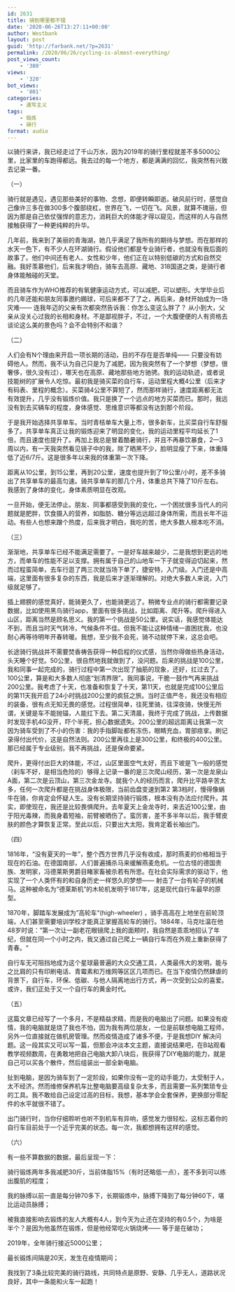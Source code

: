 ```yaml
---
id: 2631
title: 骑到哪里都不错
date: '2020-06-26T13:27:11+00:00'
author: Westbank
layout: post
guid: 'http://farbank.net/?p=2631'
permalink: /2020/06/26/cycling-is-almost-everything/
post_views_count:
    - '380'
views:
    - '320'
bot_views:
    - '801'
categories:
    - 速写主义
tags:
    - 锻炼
    - 骑行
format: audio
---
```


以骑行来讲，我已经走过了千山万水，因为2019年的骑行里程就差不多5000公里，比家里的车跑得都远。我去过的每一个地方，都是满满的回忆，我突然有兴致去记录一番。

（一）

骑行就是遇见，遇见那些美好的事物、念想，即便转瞬即逝。破风前行时，感觉自己像许三多在做300多个腹部绕杠，世界在飞，一切在飞。风景，就算不瑰丽，但因为那是自己依仗强悍的意志力，消耗巨大的体能才得以窥见，而这样的人与自然接触获得了一种更纯粹的升华。

几年前，我来到了美丽的青海湖，她几乎满足了我所有的期待与梦想。而在那样的水天一色下，有不少人在环湖骑行。假设他们都是专业骑行者，也就没有我后面的故事了。他们中间还有老人、女性和少年，他们正在以特别低碳的方式和自然交融。我好羡慕他们，后来我才明白，骑车去高原、藏地、318国道之类，是骑行者身体能触碰的天堂。

而且骑车作为WHO推荐的有氧健康运动方式，可以减肥，可以塑形。大学毕业后的几年还能和朋友同事邀约踢球，可后来都不了了之，再后来，身材开始成为一场灾难—— 连我年迈的父亲有次都突然告诉我：你怎么变这么胖了？ 从小到大，父亲从没关心过我的长相和身材。不是鄙视胖子，不过，一个大腹便便的人有资格去谈论这么美的景色吗？会不会特别不和谐？

（二）

人们会有N个理由来开启一项长期的活动，目的不存在是否单纯—— 只要没有妨碍他人。然而，我不认为自己只是为了减肥，因为我突然有了一个梦想（梦想，很奢侈，很久没有过），哪天也在高原、藏地那些地方驰骋。我的运动轨迹，或者说技能树的扩展令人吃惊。最初我是骑买菜的自行车，运动里程大概4公里（后来才有码表、里程的概念）。买菜骑4公里不算短了，然而那样骑行，速度距离都无法有效提升，几乎没有锻炼价值。我只是换了一个远点的地方买菜而已。那时，我远没有到去买辆车的程度，身体感觉、思维意识等都没有达到那个阶段。

于是我开始选择共享单车。当时青桔单车大量上市，很多新车，比买菜自行车舒服多了。共享单车真正让我的锻炼迎来了明显的变化，我的运动里程平均延长了1倍，而且速度也提升了。再加上我总是冒着酷暑骑行，并且不再暴饮暴食，2—3 周以内，有一天我突然看见镜子中的我，除了晒黑不少，脸明显瘦了下来，体重降低了近6/7斤。这是很多年以来我的体重第一次下降。

距离从10公里，到15公里，再到20公里，速度也提升到了19公里/小时，差不多骑出了共享单车的最高匀速。骑共享单车的那几个月，体重总共下降了10斤左右。我感到了身体的变化，身体素质明显在改观。

一旦开始，便无法停止。朋友、同事都感受到我的变化，一个困扰很多当代人的问题就是肥胖，饮食摄入的营养，如脂肪、糖分等远远超过身体所需，而且长年不运动。有些人也想来蹭个热度，后来我才明白，我吃的苦，绝大多数人根本吃不消。

（三）

渐渐地，共享单车已经不能满足需要了。一是好车越来越少，二是我想到更远的地方，而单车的性能不足以支撑。拥有属于自己的山地车一下子就变得迫切起来，然而过程蛮简单，去车行逛了两三次就当场下单了，捷安特，入门级。入门还是中高端，这里面有很多复杂的东西，我是后来才逐渐理解的。对绝大多数人来说，入门级就足够了。

插上翅膀的感觉真好，能骑更久了，也能骑更远了。稍微专业点的骑行都需要记录数据，比如使用黑鸟骑行app，里面有很多挑战，比如距离、爬升等。爬升得进入山区，距离当然是顾名思义。我的第一个挑战是50公里。说实话，我感觉体能达不到，而且当时天气转冷，气候条件不佳。但我不能让这种情绪一直困扰我，也没耐心再等待明年开春转暖。我想，至少我不会死，骑不动就停下来，这总会吧。

长途骑行挑战并不需要焚香祷告获得一种启程的仪式感，当然你得做些热身活动，头天睡个好觉。50公里，很自然地我就做到了，没问题。后来的挑战是100公里，我和同事一起完成的，骑行过程中第一次出现了抽筋的现象，还好，扛过去了。100公里，算是和大多数人彻底“划清界限”。我同事说，干脆一鼓作气再来挑战200公里。我考虑了十天，也准备和恢复了十天，第11天，也就是完成100公里后的第11天我开启了24小时挑战200公里的疯狂之旅。当时正值严冬，我还没有相应的装备，很有点无知无畏的感觉。过程很简单，往死里骑，往深夜骑，快慢无所谓，关键是车不能抛锚，人能扛下去。第二天清晨，我终于完成了挑战，上传数据时发现手机4G没开，吓个半死，担心数据遗失。200公里的超远距离让我第一次因为骑车受到了不小的伤害：我的手指脚趾都有冻伤，眼睛充血，胃部痉挛。刷记录得付出代价，这是自然法则。200公里再往上是300公里，和终极的400公里。那已经属于专业级别，我不再挑战，还是保命要紧。

爬升，更得付出巨大的体能，不过，山区里面空气太好，而且下坡是飞一般的感觉（刹车不好，是相当危险的）够得上记录一番的是三次爬山经历，第一次是龙泉山A面，第二次是云顶山，第三次金龙寺。就我个人的经历而言，爬升比平路辛苦太多，任何一次爬升都是在挑战身体极限，当前齿盘变速到第2 第3档时，慢得像蜗牛在骑，你肯定会怀疑人生。没有长期坚持骑行锻炼，根本没有办法应付爬升。其实，即使现在，我还是比较畏惧爬升。去年夏天上金龙寺时，来去近100公里，由于阳光毒辣，而我身着短袖，前臂被晒伤了。蛮厉害，差不多半年以后，我手臂皮肤的颜色才算恢复正常。至此以后，只要出大太阳，我肯定着长袖出门。

（四）

1816年，“没有夏天的一年”，整个西方世界几乎没有收成，那时燕麦的价格相当于现在的石油。在德国南部，人们普遍捕杀马来缓解燕麦危机。一位古怪的德国贵族、发明家，冯德莱斯男爵目睹家畜被杀若有所思。在社会实际需求的驱动下，他实现了一个人类怀有的和自身历史一样悠久的梦想—— 射击了一台有轮子的机械马。这种被命名为“德莱斯机”的木轮机发明于1817年，这是现代自行车最早的原型。

1870年，脚踏车发展成为”高轮车“(high-wheeler) ，骑手高高在上地坐在前轮顶端，人们甚至需要培训学校才能真正掌握高轮车的骑行。1884年，马克吐温在他48岁时说：”第一次让一副老花眼镜爬上我的面颊时，我自然是乖乖地招认了年纪，但就在同一个小时之内，我又通过自己爬上一辆自行车而在外观上重新获得了青春。“

自行车无可阻挡地成为这个星球最普遍的大众交通工具，人类最伟大的发明，能与之比肩的只有印刷电话、青霉素和万维网等区区几项而已。在当下疫情仍然肆虐的背景下，自行车，环保、低碳、与他人隔离地出行方式，再一次受到公众的喜爱。或许，我们正处于又一个自行车的黄金时代。

（五）

这篇文章已经写了一个多月，不是精益求精，而是我的电脑出了问题。如果没有疫情，我的电脑就是烧了我也不怕，因为我有两位朋友，一位是前联想电脑工程师，另外一位直接就在做机房管理。然而疫情造成了诸多不便，于是我想DIY 解决问题。这一段其实又可以写一篇，但那会冲淡本文主题，直接说结果吧，在B站观看教学视频数周，在勇敢地把自己电脑大卸八块后，我获得了DIY电脑的能力，就是自己可以买各个散件，然后组装出一部全新电脑。

扯到电脑，是因为骑车到了一定阶段，如果你没有一定的动手能力，太受制于人，太不经济。然而维修保养机车比整电脑要高级复杂太多，而且需要一系列繁琐专业的工具。我不敢给自己设定过高的目标，我想，基本学会全套保养，更换部分零配件的水平就很不错了。

出门骑行时，当你仔细聆听也听不到机车有异响，感觉发力很轻松，这标志着你的自行车目前处于一个近乎完美的状态。每一次，我都想拥有这样的感觉。

（六）

有一些不算数据的数据，最后呈现一下：

骑行锻炼两年多我减肥30斤，当前体脂15%（有时还略低一点），差不多到可以练出腹肌的程度；

我的脉搏以前一直是每分钟70多下，长期锻炼中，脉搏下降到了每分钟60下，堪比运动员脉搏；

被我直接影响去锻炼的友人大概有4人，到今天为止还在坚持的有0.5个，为啥是半个？是因为他虽然在锻炼，但是他经常吃火锅烧烤—— 等于是在破功；

2019年，全年骑行接近5000公里；

最长锻炼间隔是20天，发生在疫情期间；

我找到了3条比较完美的骑行路线，共同特点是原野、安静、几乎无人，道路状况良好，其中一条能和火车一起跑！
